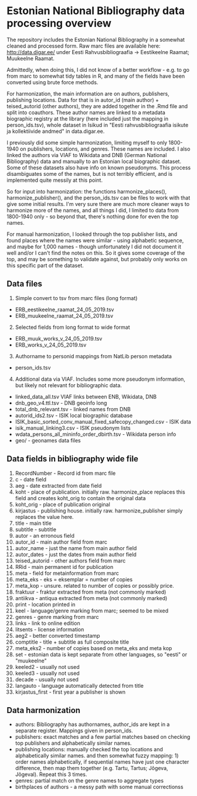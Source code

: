 # Estonian National Bibliography data processing overview

The repository includes the Estonian National Bibliography in a somewhat cleaned and processed form. Raw marc files are available here: http://data.digar.ee/ under Eesti Rahvusbibliograafia -> Eestikeelne Raamat; Muukeelne Raamat.

Admittedly, when doing this, I did not know of a better workflow - e.g. to go from marc to somewhat tidy tables in R, and many of the fields have been converted using brute force methods.

For harmonization, the main information are on authors, publishers, publishing locations. Data for that is in autor_id (main author) + teised_autorid (other authors), they are added together in the .Rmd file and split into coauthors. These author names are linked to a metadata biographic registry at the library (here included just the mapping in person_ids.tsv), whole dataset in Isikud in "Eesti rahvusbibliograafia isikute ja kollektiivide andmed" in data.digar.ee.

I previously did some simple harmonization, limiting myself to only 1800-1940 on publishers, locations, and genres. These names are included. I also linked the authors via VIAF to Wikidata and DNB (German National Bibliography) data and manually to an Estonian local biographic dataset. Some of these datasets also have info on known pseudonyms. This process disambiguates some of the names, but is not terribly efficient, and is implemented quite messily at this point.

So for input into harmonization: the functions harmonize_places(), harmonize_publisher(), and the person_ids.tsv can be files to work with that give some initial results. I'm very sure there are much more cleaner ways to harmonize more of the names, and all things I did, I limited to data from 1800-1940 only - so beyond that, there's nothing done for even the top names.

For manual harmonization, I looked through the top publisher lists, and found places where the names were similar - using alphabetic sequence, and maybe for 1,000 names - though unfortunately I did not document it well and/or I can't find the notes on this. So it gives some coverage of the top, and may be something to validate against, but probably only works on this specific part of the dataset.



## Data files

1. Simple convert to tsv from marc files (long format)
- ERB_eestikeelne_raamat_24_05_2019.tsv
- ERB_muukeelne_raamat_24_05_2019.tsv
2. Selected fields from long format to wide format
- ERB_muuk_works_v_24_05_2019.tsv
- ERB_works_v_24_05_2019.tsv
3. Authorname to personid mappings from NatLib person metadata
- person_ids.tsv

4. Additional data via VIAF. Includes some more pseudonym information, but likely not relevant for bibliographic data.
- linked_data_all.tsv VIAF links between ENB, Wikidata, DNB
- dnb_geo_v4.ttl.tsv - DNB geoinfo long
- total_dnb_relevant.tsv - linked names from DNB
- autorid_ids2.tsv - ISIK local biographic database
- ISIK_basic_sorted_conv_manual_fixed_safecopy_changed.csv - ISIK data
- isik_manual_linking3.csv - ISIK pseudonym lists
- wdata_persons_all_mininfo_order_dbirth.tsv - Wikidata person info
- geo/ - geonames data files

## Data fields in bibliography wide file

1.	RecordNumber - Record id from marc file
2.	c - date field
3.	aeg - date extracted from date field
4.	koht - place of publication. initially raw. harmonize_place replaces this field and creates koht_orig to contain the original data
32.	koht_orig - place of publication original
5.	kirjastus - publishing house. initially raw. harmonize_publisher simply replaces the value here.
6.	title - main title
7.	subtitle - subtitle
8.	autor - an erronous field
9.	autor_id - main author field from marc
10.	autor_name - just the name from main author field
11.	autor_dates - just the dates from main author field
12.	teised_autorid - other authors field from marc
13.	RRid - main permanent id for publication
14.	meta - field for metainformation from marc
15.	meta_eks - eks = eksemplar = number of copies
16.	meta_kop - unsure. related to number of copies or possibly price.
17.	fraktuur - fraktur extracted from meta (not commonly marked)
18.	antiikva - antiqua extracted from meta (not commonly marked)
19.	print - location printed in
20.	keel - language/genre marking from marc; seemed to be mixed
21.	genres - genre marking from marc
22.	links - link to online edition
23.	litsents - license information
24.	aeg2 - better converted timestamp
25.	comptitle - title + subtitle as full composite title
26.	meta_eks2 - number of copies based on meta_eks and meta kop
27.	set - estonian data is kept separate from other languages, so "eesti" or "muukeelne"
28.	keeled2 - usually not used
29.	keeled3 - usually not used
30.	decade - usually not used
31.	langauto - language automatically detected from title
33.	kirjastus_first - first year a publisher is shown

## Data harmonization

- authors: Bibliography has authornames, author_ids are kept in a separate register. Mappings given in person_ids.
- publishers: exact matches and a few partial matches based on checking top publishers and alphabetically similar names.
- publishing locations: manually checked the top locations and alphabetically similar names. and then somewhat fuzzy mapping: 1) order names alphabetically, if sequential names have just one character difference, then map them together (e.g. Tartu, Tartus; Jõgeva, Jõgeval). Repeat this 3 times.
- genres: partial match on the genre names to aggregate types
- birthplaces of authors - a messy path with some manual correctionss

